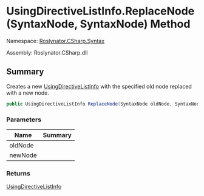 # UsingDirectiveListInfo\.ReplaceNode\(SyntaxNode, SyntaxNode\) Method

Namespace: [Roslynator.CSharp.Syntax](../../README.md)

Assembly: Roslynator\.CSharp\.dll

## Summary

Creates a new [UsingDirectiveListInfo](../README.md) with the specified old node replaced with a new node\.

```csharp
public UsingDirectiveListInfo ReplaceNode(SyntaxNode oldNode, SyntaxNode newNode)
```

### Parameters

| Name | Summary |
| ---- | ------- |
| oldNode | |
| newNode | |

### Returns

[UsingDirectiveListInfo](../README.md)

